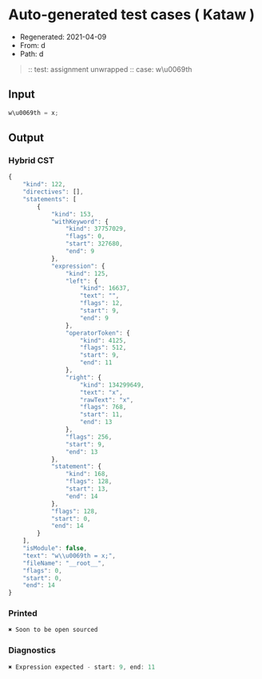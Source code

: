# Auto-generated test cases ( Kataw )
- Regenerated: 2021-04-09
- From: d
- Path: d
> :: test: assignment unwrapped
> :: case: w\u0069th
## Input

`````js
w\u0069th = x;
`````

## Output

### Hybrid CST

```javascript
{
    "kind": 122,
    "directives": [],
    "statements": [
        {
            "kind": 153,
            "withKeyword": {
                "kind": 37757029,
                "flags": 0,
                "start": 327680,
                "end": 9
            },
            "expression": {
                "kind": 125,
                "left": {
                    "kind": 16637,
                    "text": "",
                    "flags": 12,
                    "start": 9,
                    "end": 9
                },
                "operatorToken": {
                    "kind": 4125,
                    "flags": 512,
                    "start": 9,
                    "end": 11
                },
                "right": {
                    "kind": 134299649,
                    "text": "x",
                    "rawText": "x",
                    "flags": 768,
                    "start": 11,
                    "end": 13
                },
                "flags": 256,
                "start": 9,
                "end": 13
            },
            "statement": {
                "kind": 168,
                "flags": 128,
                "start": 13,
                "end": 14
            },
            "flags": 128,
            "start": 0,
            "end": 14
        }
    ],
    "isModule": false,
    "text": "w\\u0069th = x;",
    "fileName": "__root__",
    "flags": 0,
    "start": 0,
    "end": 14
}
```

### Printed

```javascript
✖ Soon to be open sourced
```

### Diagnostics

```javascript
✖ Expression expected - start: 9, end: 11

```

